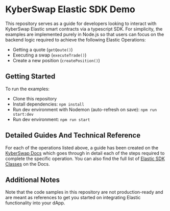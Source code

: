 # KyberSwap Elastic SDK Demo

This repository serves as a guide for developers looking to interact with KyberSwap Elastic smart contracts via a typescript SDK. For simplicity, the examples are implemented purely in Node.js so that users can focus on the backend logic required to achieve the following Elastic Operations:

* Getting a quote (`getQoute()`)
* Executing a swap (`executeTrade()`)
* Create a new position (`createPosition()`)

## Getting Started

To run the examples:

* Clone this repository
* Install dependencies: `npm install`
* Run dev environment with Nodemon (auto-refresh on save): `npm run start:dev`
* Run dev environment: `npm run start`

## Detailed Guides And Technical Reference

For each of the operations listed above, a guide has been created on the [KyberSwap Docs](https://docs.kyberswap.com/liquidity-solutions/elastic-sdk) which goes through in detail each of the steps required to complete the specific operation. You can also find the full list of [Elastic SDK Classes](https://docs.kyberswap.com/liquidity-solutions/elastic-sdk/classes) on the Docs.

## Additional Notes

Note that the code samples in this repository are not production-ready and are meant as references to get you started on integrating Elastic functionality into your dApp.